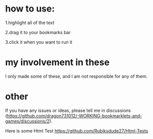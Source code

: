 # how to use:

1.highlight all of the text

2.drag it to your bookmarks bar

3.click it when you want to run it

# my involvement in these

I only made some of these, and I am not responsible for any of them.

# other
If you have any issues or ideas, please tell me in discussions (https://github.com/dragon731012/-WORKING-bookmarklets-and-games/discussions/2).


Here is some Html Test https://github.com/Rubiksdude27/Html-Tests
